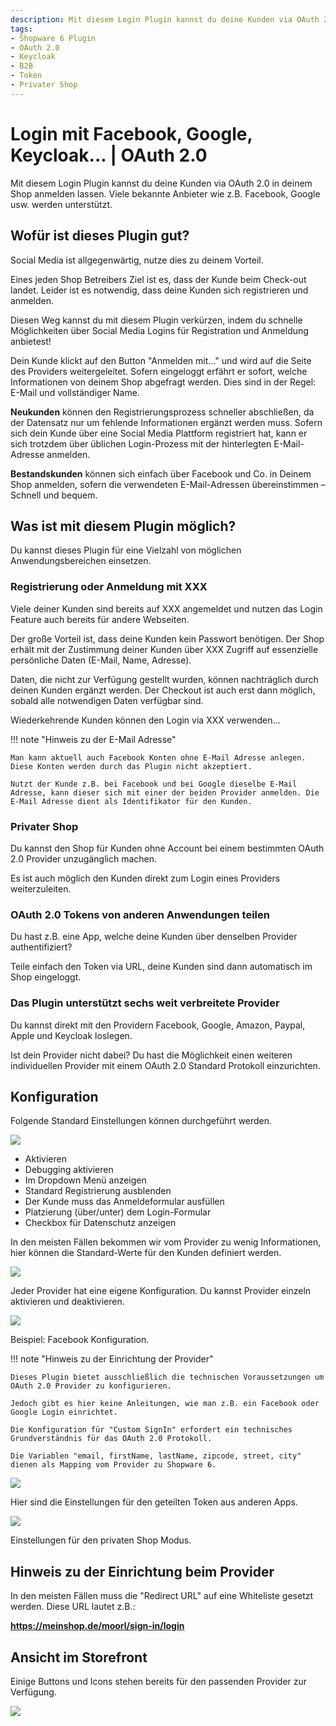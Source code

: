 ```yaml
---
description: Mit diesem Login Plugin kannst du deine Kunden via OAuth 2.0 in deinem Shop anmelden lassen. Viele bekannte Anbieter wie z.B. Facebook, Google usw. werden unterstützt.
tags:
- Shopware 6 Plugin
- OAuth 2.0
- Keycloak
- B2B
- Token
- Privater Shop
---
```


# Login mit Facebook, Google, Keycloak... | OAuth 2.0

Mit diesem Login Plugin kannst du deine Kunden via OAuth 2.0 in deinem Shop anmelden lassen. Viele bekannte Anbieter wie z.B. Facebook, Google usw. werden unterstützt.

## Wofür ist dieses Plugin gut?

Social Media ist allgegenwärtig, nutze dies zu deinem Vorteil.

Eines jeden Shop Betreibers Ziel ist es, dass der Kunde beim Check-out landet. Leider ist es notwendig, dass deine Kunden sich registrieren und anmelden.

Diesen Weg kannst du mit diesem Plugin verkürzen, indem du schnelle Möglichkeiten über Social Media Logins für Registration und Anmeldung anbietest!

Dein Kunde klickt auf den Button "Anmelden mit..." und wird auf die Seite des Providers weitergeleitet. Sofern eingeloggt erfährt er sofort, welche Informationen von deinem Shop abgefragt werden. Dies sind in der Regel: E-Mail und vollständiger Name.

**Neukunden** können den Registrierungsprozess schneller abschließen, da der Datensatz nur um fehlende Informationen ergänzt werden muss. Sofern sich dein Kunde über eine Social Media Plattform registriert hat, kann er sich trotzdem über üblichen Login-Prozess mit der hinterlegten E-Mail-Adresse anmelden.

**Bestandskunden** können sich einfach über Facebook und Co. in Deinem Shop anmelden, sofern die verwendeten E-Mail-Adressen übereinstimmen – Schnell und bequem.

## Was ist mit diesem Plugin möglich?

Du kannst dieses Plugin für eine Vielzahl von möglichen Anwendungsbereichen einsetzen.

### Registrierung oder Anmeldung mit XXX

Viele deiner Kunden sind bereits auf XXX angemeldet und nutzen das Login Feature auch bereits für andere Webseiten.

Der große Vorteil ist, dass deine Kunden kein Passwort benötigen. Der Shop erhält mit der Zustimmung deiner Kunden über XXX Zugriff auf essenzielle persönliche Daten (E-Mail, Name, Adresse).

Daten, die nicht zur Verfügung gestellt wurden, können nachträglich durch deinen Kunden ergänzt werden. Der Checkout ist auch erst dann möglich, sobald alle notwendigen Daten verfügbar sind.

Wiederkehrende Kunden können den Login via XXX verwenden...

!!! note "Hinweis zu der E-Mail Adresse"

    Man kann aktuell auch Facebook Konten ohne E-Mail Adresse anlegen. Diese Konten werden durch das Plugin nicht akzeptiert.

    Nutzt der Kunde z.B. bei Facebook und bei Google dieselbe E-Mail Adresse, kann dieser sich mit einer der beiden Provider anmelden. Die E-Mail Adresse dient als Identifikator für den Kunden.

### Privater Shop

Du kannst den Shop für Kunden ohne Account bei einem bestimmten OAuth 2.0 Provider unzugänglich machen. 

Es ist auch möglich den Kunden direkt zum Login eines Providers weiterzuleiten.

### OAuth 2.0 Tokens von anderen Anwendungen teilen

Du hast z.B. eine App, welche deine Kunden über denselben Provider authentifiziert?

Teile einfach den Token via URL, deine Kunden sind dann automatisch im Shop eingeloggt.

### Das Plugin unterstützt sechs weit verbreitete Provider

Du kannst direkt mit den Providern Facebook, Google, Amazon, Paypal, Apple und Keycloak loslegen.

Ist dein Provider nicht dabei? Du hast die Möglichkeit einen weiteren individuellen Provider mit einem OAuth 2.0 Standard Protokoll einzurichten.

## Konfiguration

Folgende Standard Einstellungen können durchgeführt werden.

![](images/oauth2-login-01.jpg)

- Aktivieren
- Debugging aktivieren
- Im Dropdown Menü anzeigen
- Standard Registrierung ausblenden
- Der Kunde muss das Anmeldeformular ausfüllen
- Platzierung (über/unter) dem Login-Formular
- Checkbox für Datenschutz anzeigen

In den meisten Fällen bekommen wir vom Provider zu wenig Informationen, hier können die Standard-Werte für den Kunden definiert werden.

![](images/oauth2-login-02.jpg)

Jeder Provider hat eine eigene Konfiguration. Du kannst Provider einzeln aktivieren und deaktivieren.

![](images/oauth2-login-03.jpg)

Beispiel: Facebook Konfiguration.

!!! note "Hinweis zu der Einrichtung der Provider"

    Dieses Plugin bietet ausschließlich die technischen Voraussetzungen um OAuth 2.0 Provider zu konfigurieren.

    Jedoch gibt es hier keine Anleitungen, wie man z.B. ein Facebook oder Google Login einrichtet.

    Die Konfiguration für "Custom SignIn" erfordert ein technisches Grundverständnis für das OAuth 2.0 Protokoll.

    Die Variablen "email, firstName, lastName, zipcode, street, city" dienen als Mapping vom Provider zu Shopware 6.

![](images/oauth2-login-04.jpg)

Hier sind die Einstellungen für den geteilten Token aus anderen Apps.

![](images/oauth2-login-05.jpg)

Einstellungen für den privaten Shop Modus.

## Hinweis zu der Einrichtung beim Provider

In den meisten Fällen muss die "Redirect URL" auf eine Whiteliste gesetzt werden. Diese URL lautet z.B.:

**https://meinshop.de/moorl/sign-in/login**

## Ansicht im Storefront

Einige Buttons und Icons stehen bereits für den passenden Provider zur Verfügung.

![](images/oauth2-login-06.jpg)
